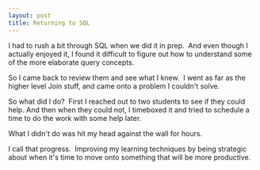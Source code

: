 ```yaml
---
layout: post
title: Returning to SQL
---
```


I had to rush a bit through SQL when we did it in prep.  And even though I actually enjoyed it, I found it difficult to figure out how to understand some of the more elaborate query concepts.

So I came back to review them and see what I knew.  I went as far as the higher level Join stuff, and came onto a problem I couldn't solve.  

So what did I do?  First I reached out to two students to see if they could help. And then when they could not, I timeboxed it and tried to schedule a time to do the work with some help later.

What I didn't do was hit my head against the wall for hours.  

I call that progress.  Improving my learning techniques by being strategic about when it's time to move onto something that will be more productive.

 

